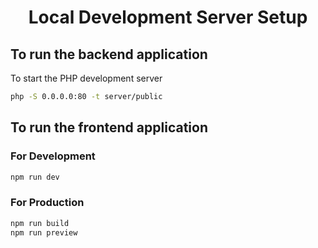 <div align="center">

# Local Development Server Setup

</div>

## To run the backend application

To start the PHP development server

```bash
php -S 0.0.0.0:80 -t server/public
```

## To run the frontend application

### For Development

```bash
npm run dev
```

### For Production

```bash
npm run build
npm run preview
```
